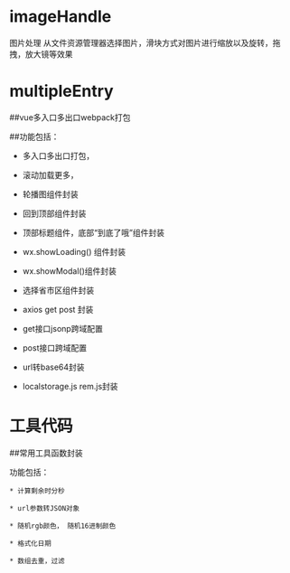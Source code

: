 imageHandle
===
  图片处理 从文件资源管理器选择图片，滑块方式对图片进行缩放以及旋转，拖拽，放大镜等效果


multipleEntry
===
##vue多入口多出口webpack打包

##功能包括：

  * 多入口多出口打包，

  * 滚动加载更多，

  * 轮播图组件封装

  * 回到顶部组件封装

  * 顶部标题组件，底部“到底了哦”组件封装

  * wx.showLoading() 组件封装

  * wx.showModal()组件封装

  * 选择省市区组件封装

  * axios get post 封装

  * get接口jsonp跨域配置

  * post接口跨域配置

  * url转base64封装

  * localstorage.js rem.js封装


工具代码
===
##常用工具函数封装

  功能包括：
      
    * 计算剩余时分秒
    
    * url参数转JSON对象
    
    * 随机rgb颜色， 随机16进制颜色
    
    * 格式化日期
    
    * 数组去重，过滤
    
